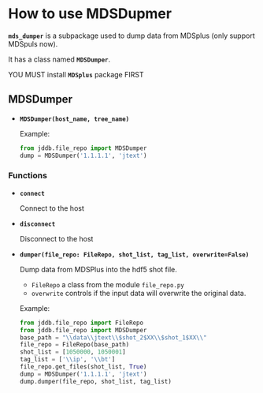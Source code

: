 # How to use MDSDupmer 

**`mds_dumper`** is a subpackage used to dump data from MDSplus (only support MDSpuls now).

It has a class named **`MDSDumper`**.

YOU MUST install **`MDSplus`** package FIRST

## MDSDumper

- **`MDSDumper(host_name, tree_name)`**
  
  Example:
  ```python
  from jddb.file_repo import MDSDumper
  dump = MDSDumper('1.1.1.1', 'jtext')
  ```
### Functions
- **`connect`**
  
  Connect to the host

- **`disconnect`**

  Disconnect to the host

- **`dumper(file_repo: FileRepo, shot_list, tag_list, overwrite=False)`**

  Dump data from MDSPlus into the hdf5 shot file.
  
  - `FileRepo` a class from the module `file_repo.py`
  - `overwrite` controls if the input data will overwrite the original data.
  
  Example:
  ```python
  from jddb.file_repo import FileRepo
  from jddb.file_repo import MDSDumper
  base_path = "\\data\\jtext\\$shot_2$XX\\$shot_1$XX\\"
  file_repo = FileRepo(base_path)
  shot_list = [1050000, 1050001]
  tag_list = ['\\ip', '\\bt']
  file_repo.get_files(shot_list, True)
  dump = MDSDumper('1.1.1.1', 'jtext')
  dump.dumper(file_repo, shot_list, tag_list) 
  ```
